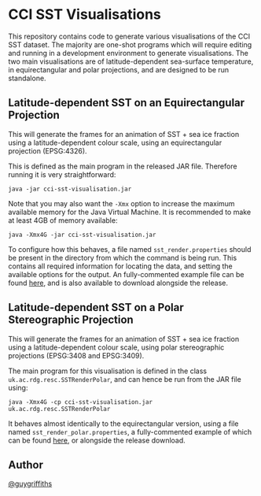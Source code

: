 CCI SST Visualisations
======================

This repository contains code to generate various visualisations of the CCI SST dataset.  The majority are one-shot programs which will require editing and running in a development environment to generate visualisations.  The two main visualisations are of latitude-dependent sea-surface temperature, in equirectangular and polar projections, and are designed to be run standalone.

Latitude-dependent SST on an Equirectangular Projection
-------------------------------------------------------

This will generate the frames for an animation of SST + sea ice fraction using a latitude-dependent colour scale, using an equirectangular projection (EPSG:4326).

This is defined as the main program in the released JAR file.  Therefore running it is very straightforward:

```
java -jar cci-sst-visualisation.jar
```

Note that you may also want the `-Xmx` option to increase the maximum available memory for the Java Virtual Machine.  It is recommended to make at least 4GB of memory available:

```
java -Xmx4G -jar cci-sst-visualisation.jar
```

To configure how this behaves, a file named `sst_render.properties` should be present in the directory from which the command is being run.  This contains all required information for locating the data, and setting the available options for the output.  An fully-commented example file can be found [here](src/main/resources/sst_render.properties), and is also available to download alongside the release.


Latitude-dependent SST on a Polar Stereographic Projection
----------------------------------------------------------

This will generate the frames for an animation of SST + sea ice fraction using a latitude-dependent colour scale, using polar stereographic projections (EPSG:3408 and EPSG:3409).

The main program for this visualisation is defined in the class `uk.ac.rdg.resc.SSTRenderPolar`, and can hence be run from the JAR file using:

```
java -Xmx4G -cp cci-sst-visualisation.jar uk.ac.rdg.resc.SSTRenderPolar
```

It behaves almost identically to the equirectangular version, using a file named `sst_render_polar.properties`, a fully-commented example of which can be found [here](src/main/resources/sst_render_polar.properties), or alongside the release download.

Author
------
[@guygriffiths](https://github.com/guygriffiths)